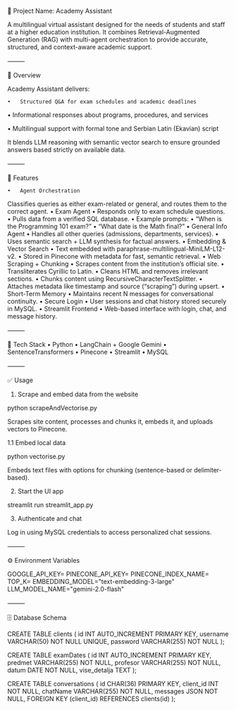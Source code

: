 📘 Project Name: Academy Assistant

A multilingual virtual assistant designed for the needs of students and staff at a higher education institution.
It combines Retrieval-Augmented Generation (RAG) with multi-agent orchestration to provide accurate, structured, and context-aware academic support.

⸻

🚀 Overview

Academy Assistant delivers:

	•	Structured Q&A for exam schedules and academic deadlines
	
 •	Informational responses about programs, procedures, and services
	
 •	Multilingual support with formal tone and Serbian Latin (Ekavian) script

It blends LLM reasoning with semantic vector search to ensure grounded answers based strictly on available data.

⸻

🧠 Features

	•	Agent Orchestration
Classifies queries as either exam-related or general, and routes them to the correct agent.
	•	Exam Agent
	•	Responds only to exam schedule questions.
	•	Pulls data from a verified SQL database.
	•	Example prompts:
	•	“When is the Programming 101 exam?”
	•	“What date is the Math final?”
	•	General Info Agent
	•	Handles all other queries (admissions, departments, services).
	•	Uses semantic search + LLM synthesis for factual answers.
	•	Embedding & Vector Search
	•	Text embedded with paraphrase-multilingual-MiniLM-L12-v2.
	•	Stored in Pinecone with metadata for fast, semantic retrieval.
	•	Web Scraping + Chunking
	•	Scrapes content from the institution’s official site.
	•	Transliterates Cyrillic to Latin.
	•	Cleans HTML and removes irrelevant sections.
	•	Chunks content using RecursiveCharacterTextSplitter.
	•	Attaches metadata like timestamp and source (“scraping”) during upsert.
	•	Short-Term Memory
	•	Maintains recent N messages for conversational continuity.
	•	Secure Login
	•	User sessions and chat history stored securely in MySQL.
	•	Streamlit Frontend
	•	Web-based interface with login, chat, and message history.

⸻

🧰 Tech Stack
	•	Python
	•	LangChain + Google Gemini
	•	SentenceTransformers
	•	Pinecone
	•	Streamlit
	•	MySQL

⸻

✅ Usage

1. Scrape and embed data from the website

python scrapeAndVectorise.py

Scrapes site content, processes and chunks it, embeds it, and uploads vectors to Pinecone.

1.1 Embed local data

python vectorise.py

Embeds text files with options for chunking (sentence-based or delimiter-based).

2. Start the UI app

streamlit run streamlit_app.py

3. Authenticate and chat

Log in using MySQL credentials to access personalized chat sessions.

⸻

⚙️ Environment Variables

GOOGLE_API_KEY=
PINECONE_API_KEY=
PINECONE_INDEX_NAME=
TOP_K=
EMBEDDING_MODEL="text-embedding-3-large"
LLM_MODEL_NAME="gemini-2.0-flash"



⸻

🗄️ Database Schema

CREATE TABLE clients (
    id INT AUTO_INCREMENT PRIMARY KEY,
    username VARCHAR(50) NOT NULL UNIQUE,
    password VARCHAR(255) NOT NULL
);

CREATE TABLE examDates (
    id INT AUTO_INCREMENT PRIMARY KEY,
    predmet VARCHAR(255) NOT NULL,
    profesor VARCHAR(255) NOT NULL,
    datum DATE NOT NULL,
    vise_detalja TEXT
);

CREATE TABLE conversations (
    id CHAR(36) PRIMARY KEY,
    client_id INT NOT NULL,
    chatName VARCHAR(255) NOT NULL,
    messages JSON NOT NULL,
    FOREIGN KEY (client_id) REFERENCES clients(id)
);